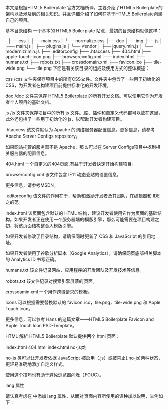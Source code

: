 本文是根据HTML5 Boilerplate 官方文档所译，主要介绍了HTML5 Boilerplate的架构以及涉及到的相关知识。并且详细介绍了如何在基于HTML5 Boilerplate创建自己的项目。

基本目录结构
一个基本的 HTML5 Boilerplate 站点，最初的目录结构就像这样：

.
├── css
│   ├── main.css
│   └── normalize.css
├── doc
├── img
├── js
│   ├── main.js
│   ├── plugins.js
│   └── vendor
│       ├── jquery.min.js
│       └── modernizr.min.js
├── .editorconfig
├── .htaccess
├── 404.html
├── apple-touch-icon.png
├── browserconfig.xml
├── index.html
├── humans.txt
├── robots.txt
├── crossdomain.xml
├── favicon.ico
├── tile-wide.png
└── tile.png
下面是有关该目录的组成及使用方式的整体概述：

css
/css 文件夹保存项目中的所有CSS文件。文件夹中包含了一些用于初始化的 CSS，为开发者在构建项目前提供标准化的开发环境。

doc
/doc 文件夹保存 HTML5 Boilerplate 的所有开发文档。可以使用它作为开发者个人项目的基础文档。

js
/js 文件夹保存项目中的所有 js 文件。库、插件和自定义代码都可以放在这里，此外还包括了一些用于初始化的 js，以帮助开发者构建项目。

.htaccess
该文件默认为 Apache 的网络服务器配置信息。更多信息，请参考 Apache Server Configs repository。

如果网站托管的服务器不是 Apache，那么可以在 Server Configs项目中找到相关服务器的配置信息。

404.html
一个自定义的404页面,有益于开发者快速开始构建项目。

browserconfig.xml
该文件包含 IE11 动态瓷贴的设置信息。

更多信息，请参考MSDN。

.editorconfig
该文件的作用在于，帮助和激励开发者及其团队，在编辑器和 IDE 之的范。

index.html
该页面包含默认的 HTML 结构，建议开发者使用它作为页面的基础结构。如果开发者正在使用一个服务器端的模版引擎，那么可能需要在项目构建之初，将该页面结构整合入模版引擎。

如果开发者修改了目录结构，请确保同时更新了 CSS 和 JavaScript 的引用地址。

如果开发者使用了谷歌分析脚本（Google Analytics），请确保网页底部相关脚本的 Analytics ID 书写正确。

humans.txt
该文件记录网站、应用程序的开发团队及开发技术等信息。

robots.txt
该文件记录对搜索引擎屏蔽的页面。

crossdamin.xml
一个用作跨域请求的模板。

Icons
可以根据需要替换默认的 favicon.ico，tile.png，tile-wide.png 和 Apple Touch Icon。

更多信息，可以参考  Hans 的这篇文章——HTML5 Boilerplate Favicon and Apple Touch Icon PSD-Template。

HTML 解析
HTML5 Boilerplate 默认提供两个 html 页面：

index.html
404.html
index.html
no-js类

no-js 类可以让开发者依据 JavaScript 被启用（.js）或被禁止(.no-js)两种状态，更轻易准确地添加自定义样式。

使用这个技巧也有助于避免浏览器闪烁（FOUC）。

lang 属性

请认真考虑在 <html> 中添加 lang 属性，从而对页面内容所使用的语种加以说明，举例如下：

<html class="no-js" lang="en">
<title> 和 <meta> 标签的顺序

置顶 <title> 和 <meta> 标签的顺序意义重大，原因如下：

字符集声明（<meta charset="utf-8">）：

该声明必须完整地包含在文档内容最开始的 1024 字节中。
该声明应该尽早出现（早于可能被攻击者利用的任何内容，比如 <title> 元素）,以避免 IE 潜在的编码安全问题。
兼容模式的元标签（<meta http-equiv="x-ua-compatible" content="ie=edge">）：

除<title> 和其他 <meta> 标签外，该标签必须在其他标签之前声明。

x-ua-compatible

IE 8/9/10 支持文档兼容模式——该模式会对文档解析和页面渲染产生影响。因此，即使网站的访问者使用了 IE 9 或更高版本的浏览器，IE 也有可能不使用最新的渲染引擎，而会使用 IE 5.5 渲染引擎解析你的页面。

x-ua-compatible 元标签的详细内容如下：

<meta http-equiv="x-ua-comptible" content="ie=edge">
此外，可以使用 HTTP 响应头信息 x-ua-comptible: ie=edge 来发送网页数据。这种方式将强制 IE 8/9/10 使用最新的可用模式来渲染页面，即使某些情况下并不适合使用该模式。因此，要确保浏览该网站的所有浏览器，都尽可能提供最佳的用户体验。

如有可能，我们建议移除 meta 标签，而只发送 HTTP 响应头信息。这么做的原因是，如果你的网站运行在非标准的端口上， IE 默认会 “在兼容性视图下显示内部网站”，而此时 meta 标签就不会起作用了。

如果你正在使用 Apache 作为网络服务器，那么可以使用 .htaccess 文件来配置 HTTP 响应头信息。如果是其他网络服务器，可以点击这里查看其他服务器配置信息。

从 IE 11 开始，文档模式已经被弃用了。如果你的业务仍然依赖于陈旧的网页应用，或者你的业务就是为老版本 IE 设计的，那么可以考虑在全公司使用 企业版模式（Enterprise Mode）。

移动端视图
使用 viewport 元标签时有些许不同。更多信息详见苹果开发者文档。HTML5 Boilerplate 初始化了一些简单的设置，希望在多种使用情境下取得良好平衡。

<meta name="viewport" content="width=device-width, initial-scale=1">
Favicons 和 Touch Icon
整站的快捷方式图标应该存放在根目录。HTML5 Boilerplate 默认提供了一组图标（包括 favicon 和 Apple Touch Icon）,为开发者提供设计参考。

Modernizr
HTML5 Boilerplate 使用了一份自定义的 Modernizr。众所周知，Modernizr 是一个 JavaScript 库，作用是确保所有浏览器都可以使用 HTML 5 元素（它包含了 HTML 5 shiv），同时还会根据功能检测的结果为 html 元素添加不同的类名。便于开发者明确某个浏览器所支持的 CSS 和 JavaScript 特性。

通常来说，为了最大程度地减少页面加载时间，最好的方式是在页面底部调用 JavaScript，以此避免加载外部脚本的过程阻塞整个网页的渲染和解析进度。但是，Modernizr 脚本应该在浏览器渲染页面前就加载执行，这样才能让浏览器正确处理尚未支持的 HTML5 元素。因此，Modernizr 脚本应该是唯一可以在文档头部加载的 JavaScript 脚本。

腻子脚本
如果你需要在项目中加载 腻子脚本（polyfills） ，那么你必须确保腻子脚本在其他 JavaScript 之前加载。如果你正在使用类似cdn.polyfill.io的 ployfill CDN 服务，只需在页面底部将其放在其他脚本之前即可。

<script src="//cdn.polyfill.io/v1/polyfill.min.js"></script>
<script src="//ajax.googleapis.com/ajax/libs/jquery/1.11.2/jquery.min.js"></script>
<script>window.jQuery || document.write('<script src="js/vendor/jquery-1.11.2.min.js"><\/script>')</script>
<script src="js/plugins.js"></script>
<script src="js/main.js"></script>
如果只是想方便自己使用腻子脚本，可以将它们包含到 js/plugins.js 中。当你有了一堆腻子脚本需要加载时，可以在 js/vendor 文件夹创建一个 polyfills.js 文件。当然使用这个技巧也要注意，确保腻子脚本在其他 JavaScript 脚本前完全加载。

有些人对于 Modernizr 和腻子脚本的认知存在一些误区。正确理解 Modernizr 很重要：它只进行功能检测而不执行功能修复。Modernizr 唯一关注的修复工作，是有关跨浏览器方面腻子脚本的冗长列表。

内容区
HTML5 Boilerplate 模版的内容基本是空的。这么做是有意而为的，以方便 Boilerplate 模版同时适配网页（web page）和网页应用（web app）的开发。

浏览器升级提示
Boilerplate 的内容区包含了一条提示，建议 IE 6/7 的用户安装最新版本浏览器。如果你打算支持 IE 6/7，那么你需要移除相关代码。

由 Google CDN 分发的 jQuery
Google CDN 提供的 jQuery ，使用 protocol-independent 路径放置在了页面底部。此外还设置了一个本地的 jQuery 版本，从而在 CDN 版本不可用或启用离线版本的时候调用。

Google CDN 的版本之所以能从众多的可选版本（比如 jQuery CDN）脱颖而出，一方面是因为它响应速度快，另一方则是因为它具有最佳的穿透力（获取的成功率），这有助于提高将库文件传输到用户浏览器缓存的成功率。

虽然 Google CDN 是模版中开发网页和应用默认的分发网络，但你可能还需要做进一步的配置。你可以使用类似 WebPageTest 的服务和类似 PageSpeed Insights 或 YSlow 的浏览器工具测试网站，这有助于帮你测试网站的实际表现，并且指出特定网页或应用有待优化的地方。

谷歌分析代码
最后，是一段谷歌分析代码。谷歌建议将该脚本置于文档头部。其考虑如下：如果将该脚本置于网页头部，那么即使页面未完全加载，也可以统计用户访问量，并且可以激发浏览器的最大并发连接数。

更多信息请参考：

谷歌通用分析代码优化
Analytics.js 入门
谷歌分析示例和工具
注意：之所以默认包含谷歌分析代码，是因为谷歌分析是当前最流行的追踪解决方案之一。然而，它的用法并不是一成不变的，你应该查看可替代方案，以选择最适合自己的。

CSS 解析
模版中默认的 CSS 文件并不依赖 conditional class names，conditional style sheets，或 Modernizr 的表现效果，尽可以放心按自己的偏好放手去干。

Normalize.css
为了确保所有浏览器的渲染效果更加一致且符合标准，我们引入了 Normalize.css——这是一个现代化、紧密结合 HTML 5 的可选方案，可以用来实现浏览器的 CSS 重置。

Normalize.css 本质上并不是重置 CSS：

只处理需要标准化修正的样式
保留浏览器已有的默认样式，而不是全盘替换它们
修正浏览器的缺陷和常见性差异
通过细微的改进提高可用性
不干扰调试工具
拥有良好的开发文档
更多详情请参考项目网站，或者博客文章。

默认样式
基于 Normalize.css，编写了一些基础的样式，具体如下：

提供了基础的排版样式，以改善文本可读性
文本高亮时，默认取消 text-shadow
修改了一些元素默认的对齐方式，比如: img，video，fieldset，textarea
修改了老版本浏览器的提示符样式
非常激励开发者根据实际需求和添加样式到默认样式中版。

通用样式
在基础样式之外，我们也提供了一些通用的辅助样式。

.hidden

如果你想在视觉上隐藏任何元素，或是对屏幕阅读器屏蔽某个元素的内容，那么都可以为其添加 hidden 样式。这些元素可以是后续填充或显示的，也可以是使用 JavaScript 隐藏的。

.visuallyhidden

如果你想在视觉上隐藏任何元素，那么可以为其添加 .visuallyhidden 样式，但此时屏幕阅读器仍然可以识别它。

更多信息可参考：

CSS in Action: Invisible Content Just for Screen Reader Users
Hiding content for accessibility
HTML5 Boilerplate - Issue #194
.invisible

如果你想在视觉上隐藏任何元素，或是对屏幕阅读器屏蔽某个元素的内容，那么都可以为其添加 .invisible 样式，但这种方式并不会影响页面布局。

与 hidden 样式从布局中移除元素的方式不同，invisible 样式只会让元素不可见，不会影响其在文档流中的位置，也不会影响其附近元素的位置。

注意：绝不应该使用上述样式进行关键字堆彻，那必将有损网站在搜索引擎中的排名。

.clearfix

给任何元素添加 clearfix 样式，可以确保它始终包裹浮动的子元素。

过去几年，出现了 clearfix hack 的多种变体，但在这里，我们使用 micro clearfix。

媒体查询
使用 HTML5 Boilerplate 可以很轻松地进行 移动优先 和 响应式设计 的开发。但有必要提醒的是，这里面没有银弹（引申含义：具有极端有效性的解决方法）。

我们插入了媒体查询的语句，帮助你构建宽幅和高分辨率的移动样式。建议根据网站内容调节断点，而不是简单参考具体设备的固定尺寸。

如果并不需要注重移动优先原则，那么你也可以修改或移除媒体查询的语句。当视窗宽度确定下来后，你可以使用 max-width 来替代固定尺寸，比如这样来编写：@media only screen and (max-width: 480px)。

更多有关移动开发的信息，请看 Mobile Boilerplate。

印刷样式
最后，我们提供了一些有用的印刷样式，以优化印刷流程，同时还可以提高印刷品的可读性。

印刷时，这些样式会：

去除所有背景色，将字体颜色改为黑色，移除 text-shadow——以节省印刷颜料并加快印刷进程。
为链接添加下划线并附加 URL 地址——以方便用户了解具体的引用地址。不过有两种例外：片段标示符（比如 #href） 和 javascript: 伪协议)。
展开缩写，方便用户了解缩写的具体含义。
指定了浏览器的分页方式，以及分页时页面顶部和底部的最少行数。所有支持该属性的浏览器都会有如下解析：
确保表格在每个分页都有表头（<thead>）
防止块引用、预格式文本、图片和表格分页时被截断而进入不同页面。
除相关页面外，确保标题不会出现在其他页面
确保 orphans and widows 属性不会出现在印刷品上。
该印刷样式与其他 CSS 样式被包裹在了一起，以减少 HTTP 请求。同样，它们应该始终被置于样式表的尾部，方便覆盖其他样式。

JS 解析
main.js
该文件可以用来包含或引用网站/应用程序内的 JavaScript 代码。对于大型项目，可以使用一个类似 Require.js 的模块加载器，以方便加载其他脚本。

plugins.js
该文件可以用来包含所有的插件，比如 jQuery 插件和其他第三方插件。

这里面的一个技巧是，将 jQuery 插件放入 (function($){ ...})(jQuery); 闭包中，确保它们安全地处于 jQuery 命名空间下。更多信息请参考 jQuery 插件开发文档。

plugins.js 文件默认保存了一小段代码，防止浏览器禁用 console 而引发的 console 错误。如果控制台方法不可用，那么这段代码将确保相应的方法为空函数值，由此，防止浏览器报错。

vendor
该目录可以用来保存所有的第三方库。最新的 jQuery 和 Modernizr 压缩版本就默认保存在这里。

扩展和定制
这里是优化 HTML5 Boilerplate 主题的一些建议。因为并不是所有的特性都适合具体的需求，所以我们没有默认导入这些特性。

App Stores
安装 Chrome 插件

用户可以直接从网站安装 Chrome 应用，前提是该应用已经通过谷歌的网络管理工具接驳了网站。更多信息详见内置 Chrome 商店的开发文档。

<link rel="chrome-webstore-item" href="https://chrome.google.com/webstore/detail/APP_ID">
iOS 6+ Safari 中的 Smart App Banners

不用再向用户介绍复杂的方式进入 App Store 获取相关的应用程序了。引用下面的元标签，将会给用户提供更友好的方式下载你的 iOS App，或者用来用户的当前状态优化网站体验。

<meta name="apple-itunes-app" content="app-id=APP_ID,app-argument=SOME_TEXT">
DNS 预加载
简而言之，DNS 预加载是告知浏览器当前网站域名的一种方法，这样一来客户端才能解析拥有该 DNS 的主机，缓存这些网站，当再次需要使用时，请求速度就会更快。

隐式预加载

浏览器会自动为用户预加载诸多信息。当浏览器在 html 中检测到一个链接标签时，并不会分配给它浏览器当前请求的域名，而是从客户端系统，根据 IP 地址分配域名。客户端首先检测缓存，如果缓存中不存在，则从 DNS 服务器发送请求。这些请求发生在后台，并不会阻塞页面渲染进程。

采用这种方式，可以让需要的外部 IP 地址预加载到客户端缓存中，同时又不会阻塞外部内容的加载。请求越少，则页面渲染越快。在移动端这种感觉会更明显，因为移动端的延迟更强烈。

禁用隐式预加载

<meta http-equiv="x-dns-prefetch-control" content="off">
即使禁用 X-DNS-Prefetch-Control 元标签或者 HTTP 头信息，浏览器也会预加载所有显式的 dns-prefetch 链接。

注意：如果你的网站依赖于外部域名的资源，那么这种做法将会降低加载速度。

显式预加载

通常，浏览器扫描 html 只会预加载外部域名。如果所需资源在当前 html 之外（比如说，需要请求一个远程服务器的 javascript，或是需要一个存储了所有网页信息的 CDN）， 那么你就可以将需要预加载的域名全部列出来。

<link rel="dns-prefetch" href="//example.com">
<link rel="dns-prefetch" href="//ajax.googleapis.com">
如果有很多外部域名需要请求，建议使用上述方式。如果能够将它们编写在Meta Charset 元素之后就更棒了，这样浏览器将会尽快加载它们。

常用预加载链接
Amazon S3:

<link rel="dns-prefetch" href="//s3.amazonaws.com">
Google APIs:

<link rel="dns-prefetch" href="//ajax.googleapis.com">
Microsoft Ajax Content Delivery Network:

<link rel="dns-prefetch" href="//ajax.microsoft.com">
<link rel="dns-prefetch" href="//ajax.aspnetcdn.com">
更多 DNS 预加载信息请参考：

https://developer.mozilla.org/en-US/docs/Controlling_DNS_prefetching
https://dev.chromium.org/developers/design-documents/dns-prefetching
http://blogs.msdn.com/b/ie/archive/2011/03/17/internet-explorer-9-network-performance-improvements.aspx
http://dayofjs.com/videos/22158462/web-browsers_alex-russel
谷歌通用分析
更多追踪设置

HTML5 Boilerplate 内部优化过的谷歌通用分析代码段optimized Google Universal Analytics snippet的内容大致如下：

ga('create', 'UA-XXXXX-X', 'auto'); ga('send', 'pageview');
如果想要进一步修改，可以查看谷歌的高级设置， Pageview，和 Event 开发文档。

隐藏 IP 地址

在某些国家，如果两个司法管辖区之间没有相同严厉的法律，那么个人信息就不允许在相互间传递，比如从德国向欧盟之外传送。因此，网络管理员需要确保使用谷歌通用分析时，不能将个人信息从德国传到美国。开发者可以在发送 events/pageviews 前，设置 ga('set', 'anonymizeIp', true);。

ga('create', 'UA-XXXXX-X', 'auto');
ga('set', 'anonymizeIp', true);
ga('send', 'pageview');
追踪 jQuery AJAX 请求

这里有一篇来自 Jango Steve 的文章，介绍了如何在谷歌分析中追踪 jQuery AJAX 请求。

在 plugins.js 中添加如下代码：

/*
 * Log all jQuery AJAX requests to Google Analytics
 * See: http://www.alfajango.com/blog/track-jquery-ajax-requests-in-google-analytics/
*/
if (typeof ga !== "undefined" && ga !== null) {
    $(document).ajaxSend(function(event, xhr, settings){
        ga('send', 'pageview', settings.url);
    });
}
追踪 JavaScript 错误

在 ga 定义之后，添加如下函数：

(function(window){
  var undefined,
      link = function (href) {
          var a = window.document.createElement('a');
          a.href = href;
          return a;
      };
  window.onerror = function (message, file, line, column) {
      var host = link(file).hostname;
      ga('send', {
        'hitType': 'event',
        'eventCategory': (host == window.location.hostname || host == undefined || host == '' ? '' : 'external ') + 'error',
        'eventAction': message,
        'eventLabel': (file + ' LINE: ' + line + (column ? ' COLUMN: ' + column : '')).trim(),
        'nonInteraction': 1
      });
  };
}(window));
追踪页面滚动

在 ga 定义之后，添加如下函数：

$(function(){
    var isDuplicateScrollEvent,
        scrollTimeStart = new Date,
        $window = $(window),
        $document = $(document),
        scrollPercent;

    $window.scroll(function() {
        scrollPercent = Math.round(100 * ($window.height() + $window.scrollTop())/$document.height());
        if (scrollPercent > 90 && !isDuplicateScrollEvent) { //page scrolled to 90%
            isDuplicateScrollEvent = 1;
            ga('send', 'event', 'scroll',
                'Window: ' + $window.height() + 'px; Document: ' + $document.height() + 'px; Time: ' + Math.round((new Date - scrollTimeStart )/1000,1) + 's'
            );
        }
    });
});
Internet Explorer
在 IE 10 中提示用户切换到“桌面模式”

在 Metro 模式下，IE 10 并不支持插件，比如 Flash。如果你的网站需要使用插件，那么可以使用 x-ua-comptible 元标签，提醒用户切换到桌面模式。

<meta http-equiv="x-ua-comptible" content="requiresActiveX=true">
下面是 HTML5 Boilerplate 中 x-ua-comptible 的默认值：

<meta http-equiv="x-ua-comptible" content="ie=edge,requiresActiveX=true">
更多信息请参考 Microsoft's IEBlog post about prompting for plugin use in IE10 Metro Mode。

IE 9+ 固定网站

如果启用了固定功能，那么 IE 9 的用户就可以将应用程序添加到任务栏或者开始菜单。这一功能也带来了一系列的工具，方便用户对元素进行个性化配置。更多信息请参考 documentation on IE9 Pinned Sites。

为固定的网站命名

如果不使用这条标签，Windows 将会使用页面标题作为应用程序的标题。

<meta name="application-name" content="Sample Title">
为固定的网站添加提示

如你所知，这里讲的是一个提示工具。当用户将鼠标悬停在固定网站的图标上边时，就会出现一个预览窗口。

<meta name="msapplication-tooltip" content="A description of what this site does.">
为固定的网站设置默认页面

如果当网站固定时需要制定一个特定的 URL（比如首页），那就在这里设置。一个好的想法是让固定网站发送特别编写的 URL，这样开发者就可以追踪到有多少用户使用了固定网站，就像下面这样：

<meta name="msapplication-starturl" content="http://www.example.com/index.html?pinned=true">
自定义 IE 的控制按钮色彩

IE 9+ 会自动使用固定网站图标的颜色，给浏览器按钮添加相应的阴影颜色。除非开发者自定义其他色彩，同时自定义色彩只能使用颜色关键字 (red) 和十六进制色彩 (#ff0000)。

<meta name="msapplication-navbutton-color" content="#ff0000">
自定义窗口大小

如果固定网站打开时需要使用确定的大小，那么可以在这里自定义尺寸。该功能只支持静态的像素尺寸，且最小为 800x600。

<meta name="msapplication-window" content="width=800;height=600">
添加跳转列表

开发者可以给固定网站添加跳转列表，当鼠标点击右键时，就可以快速显示跳转列表了。每个列表项都指向特定的 URL，并拥有自己的图标（通常为 16x16 的图标）。开发者可以添加任意数量的列表项。

<meta name="msapplication-task" content="name=Task 1;action-uri=http://host/Page1.html;icon-uri=http://host/icon1.ico">
<meta name="msapplication-task" content="name=Task 2;action-uri=http://microsoft.com/Page2.html;icon-uri=http://host/icon2.ico">
（Windows 8)高级质量视觉效果

Windows 8 允许开发者提供一张 PNG 瓷贴图片，也允许自定义瓷贴的背景色。Full details on the IE blog。

为网站创建一个 144x144 分辨率的图标，将其填充满整个画布，再将其背景色改为透明。
将图片保存为 32-bit PNG 格式，同时在不降低画质的前提下进行优化处理。然后重命名为任何你希望的名字，比如 metro-tile.png。
可以在 IE 博文中添加 HTML meta 元素引用瓷贴及其颜色。
Windows 8 固定网站的信息识别

IE 10 可以通过轮询网站的 XML 文档识别主要信息，继而将其展示在首屏的应用图标上。这样即使用户没有打开应用，也可以接受更新的信息。该识别值可以是数字，也可以是预定义符号列表中的一个。

Tutorial on IEBlog with link to badge XML schema
Available badge values
<meta name="msapplication-badge" value="frequency=NUMBER_IN_MINUTES;polling-uri=http://www.example.com/path/to/file.xml">
在 IE 10 中禁用点击时链接的高亮效果

这非常类似于 iOS Safari 中的 -webkit-tap-highlight-color。但与这个 CSS 属性有所区别的是，这里使用的是一个 HTML 元标签，并且是一个布尔值而不是颜色值。使用这个功能就会对全体使用或禁用。

<meta name="msapplication-tap-highlight" content="no" />
更多帮助信息和技巧，请参考 Microsoft's documentation on adapting WebKit-oriented apps for IE10。

搜索
为搜索引擎蜘蛛设置 sitemap

了解如何创建 sitemap。

<link rel="sitemap" type="application/xml" title="Sitemap" href="/sitemap.xml">
对搜索引擎屏蔽页面

根据 FLickr 前社区经理 Heather Champ 的看法，如果你足够理智，那么就不应该允许搜索引擎检索 “联系” 和 “投诉” 页面。

<meta name="robots" content="noindex">
提醒：不应该在页面中出现展示给搜索引擎的信息。

Firefox 和 IE 搜索插件

内置搜索功能的网站，可以考虑使用浏览器搜索插件提高性能。“搜索插件” 本质上就是一个 XML 文件，它定义了插件于浏览器的信息交互行为。How to make a browser search plugin。

<link rel="search" title="" type="application/opensearchdescription+xml" href="">
其他参数
使用polyfills。
通过 microdata 使用 Microformats 优化搜索结果的准确性。
如果你正在构建一个网页应用，那么你可能会考虑在 iOS 5+ 中滚动时，通过-webkit-overflow-scrolling: touch 调用本地样式。
如果想要屏蔽 Chrome 的翻译提示，或在网页中的禁用 Google 翻译，那么可以使用 <meta name="google" value="notranslate">。如果只是在某一个部分禁用翻译，那么可以添加 class="notranslate"。
如果想在 iOS 中，禁用 Safari 对手机号的自动检测和格式化功能，那么可以使用 <meta name="format-detection" content="telephone=no">。
可以通过使用 implementing X-Robots-tag headers，避免开发阶段的网站被搜索引擎抓取。
当前的屏幕阅读器对 HTML5 的支持还不是很好，建议通过使用 accessifyhtml5.js 给 HTML5 元素添加 ARIA roles 增强无障碍使用体验。
订阅
RSS

需要一个 RSS 订阅？请看这里的教程。learn how to write an RSS feed from scratch。

<link rel="alternate" type="application/rss+xml" title="RSS" href="/rss.xml">
Atom

Atom 和 RSS 非常类似，你可能会很中意它，那么看看 Atom 的文档吧。

<link rel="alternate" type="application/atom+xml" title="Atom" href="/atom.xml">
Pingbacks

当其他网站链接到你的网站时，你的服务器可能会收到通知。该 href 属性需要包含你在 pingback 上的服务地址。

<link rel="pingback" href="">
更多信息

High-level explanation
Step-by-step example case
PHP pingback service
社交网络
Facebook 图谱

当用户分享当前站点时，开发者可以设置其分享到 Facebook 或其他社交网络的信息内容。以下就是开发者需要的最基本信息。更多具体的内容类型，请参考 Facebook's built-in Open Graph content templates。如果想要使用 Facebook 支持的高级特性，可以参考Open Graph tutorial。

<meta property="og:title" content="">
<meta property="og:description" content="">
<meta property="og:image" content="">
Twitter 卡贴

Twitter 卡贴提供了类似 Facebook 图谱的功能。实际上，当卡贴不能使用时，Twitter 也会使用类似图谱的功能。注意，对于这种方式，Twitter 要求开发者在每个基本域名上都激活卡贴功能。更多格式和应用处理方式，请参考 official Twitter Cards documentation。

<meta name="twitter:card" content="summary">
<meta name="twitter:site" content="@site_account">
<meta name="twitter:creator" content="@individual_account">
<meta name="twitter:url" content="http://www.example.com/path/to/page.html">
<meta name="twitter:title" content="">
<meta name="twitter:description" content="">
<meta name="twitter:image" content="http://www.example.com/path/to/image.jpg">
URL
Canonical URL

通过在 URL 后面追加参数 # 或 ? 来显示页面状态，对浏览器或其他使用者都会有所帮助。http://www.example.com/cart.html?shopping-cart-open=true 就可以比 http://www.example.com/cart.html 更精确地定义页面。

<link rel="canonical" href="">
Official shortlink

向搜索引擎或该网站的使用者提示“这是本网站的短地址”，这种方式已经不被支持。更多信息请参考 article about shortlinks onthe Microformats wiki。

<link rel="shortlink" href="h5bp.com">
独立的移动端地址

如果在桌面端和移动端分别使用独立的 URLs，那么就要考虑好如何让搜索引擎算法更好地解析网站的配置信息。

在 HTML 页面中添加如下注释会对此有所帮助：

对于桌面端网页，添加 link rel="alternate" 标签指向相关的移动端地址，比如 <link rel="alternate" media="only screen and (max-width: 640px)" href="http://m.example.com/page.html" >。
对于移动端网页，添加 link rel="canonical" 标签指向相关的桌面端地址，比如 <link rel="canonical" href="http://www.example.com/page.html">。
更多信息请参考：

https://developers.google.com/webmasters/smartphone-sites/details#separateurls
https://developers.google.com/webmasters/smartphone-sites/feature-phones
网页应用
当网页应用在 iOS 中被添加到桌面后，可以使用如下标签获取信息：

使用 apple-mobile-web-app-capable，可以减少网页应用对 Chrome 的依赖，并提供 IOS App 的视图支持。可以通过使用 apple-mobile-web-app-status-bar-style，控制默认视图的色彩模式。

<meta name="apple-mobile-web-app-capable" content="yes">
<meta name="apple-mobile-web-app-status-bar-style" content="black">
使用 apple-mobile-web-app-title，可以为桌面图标重命名。该功能支持 iOS 6+。

<meta name="apple-mobile-web-app-title" content="">
更多信息请参考苹果官方文档。

Apple Touch Icons

Apple Touch Icons 相当于 iOS 设备的桌面图标。Apple Touch Icons 的主要尺寸如下：

57×57px – iPhone with @1x display and iPod Touch
72×72px – iPad and iPad mini with @1x display running iOS ≤ 6
76×76px – iPad and iPad mini with @1x display running iOS ≥ 7
114×114px – iPhone with @2x display running iOS ≤ 6
120×120px – iPhone with @2x and @3x display running iOS ≥ 7
144×144px – iPad and iPad mini with @2x display running iOS ≤ 6
152×152px – iPad and iPad mini with @2x display running iOS 7
180×180px – iPad and iPad mini with @2x display running iOS 8
显示尺寸含义：

@1x - non-Retina
@2x - Retina
@3x - Retina HD
更多有关 iOS 设备的显示信息，请参考 List of iOS devices display。

大多数情况下，可以使用 180×180px 大小的图标，命名为 apple-touch-icon.png 后包含在页面的 <head> 即可：

<link rel="apple-touch-icon" href="apple-touch-icon.png">
如果希望每个设备有不同的内容，那么可以添加多个 Apple Touch Icons。更多信息情参考 article on Touch Icons。

Apple Touch Startup Image

除此之外，可以给 iOS 上的网页应用添加启动界面。该功能需要使用 apple-touch-startup-image，并附加相关的图片链接。由于 iOS 应用于多种尺寸的屏幕下，所以有必要使用媒体查检测尺寸，然后再加载图片。这里是一个在 retina iPhone 的示例：

<link rel="apple-touch-startup-image" media="(max-device-width: 480px) and (-webkit-min-device-pixel-ratio: 2)" href="img/startup-retina.png">
不过，该功能可能需要使用 JavaScript 检测启动界面的图片。Mobile Boilerplate 提供了一个有效地功能来解决这个问题，请参考helpers.js 的实现方法。

Chrome Mobile web apps

Chrome 移动端拥有一个专有的元标签，用来在桌面安装网页应用，该标签比苹果的属性属性标签更具有通用性。

<meta name="mobile-web-app-capable" content="yes">
同样适用于 touch icons:

<link rel="icon" sizes="192x192" href="highres-icon.png">
其他
.gitignore
HTML5 Boilerplate 引入了一个基础性的、项目级的 .gitignore。主要用来让源代码忽略对项目中特定文件和目录的管理。在不同的开发环境使用不同的忽略列表，将会大有裨益。

特定系统和特定编辑器的文件应该使用 “global ignore” ，从而忽略系统中所有库对相关文件的依赖。

比如，在希望全局忽略的 HOME 目录，将如下内容放入 .gitignore 文件。

[core]
  excludesfile = ~/.gitignore
更多信息请参考：

[More on global ignores: https://help.github.com/articles/ignoring-files](More on global ignores: https://help.github.com/articles/ignoring-files)
[Comprehensive set of ignores on GitHub: https://github.com/github/gitignore](Comprehensive set of ignores on GitHub: https://github.com/github/gitignore)
.editorconfig
.editorconfig 文件用来激励和帮助开发者/开发团队，在不同的编辑器和 IDE 下，定义和维护一致性的代码风格。

默认情况下，.editorconfig 包含了一些基本属性，用来体现代码风格，但是开发者可以根据需求自定义相关属性。

为了让编辑器、IDE 更好的使用 .editorconfig 配置文件，开发者需要安装一个插件。

注意：如果你不需要使用 HTML5 Boilerplate 提供的服务器配置，我们强烈建议不要允许你服务器使用 .editorconfig 文件，因为该文件会屏蔽敏感信息。

更多信息请参考 EditorConfig project。

服务器配置
HTML5 Boilerplate 为 Apache HTTP 服务器配置了 .htaccess 文件。如果不是使用 Apache 服务器，建议下载 server configuration 并适配所用服务器。

Servers and Stacks

介绍 WEB 服务器和堆栈的内容就远远超过了本文档的范围，但这里有一些常用的资料：

Apache HTTP Server
LAMP (Linux, Apache, MySQL, and PHP). Other variants include MAMP, WAMP, or XAMPP.
LAPP uses PostgreSQL instead of MySQL
Nginx
LEMP is similar to the LAMP stack but uses Nginx
IIS
ASP.NET
MEAN (MongoDB, Express, AngularJS, Node.js)
.htaccess

.htaccess（超文本存取）文件就是Apache HTTP 服务器的配置文件。常用于：

Rewriting URLs
Controlling cache
Authentication
Server-side includes
Redirects
Gzipping
如果你使用过主流服务器的配置文件（通常称为 httpd.conf），那么你应该熟悉往 .htaccess 文件中添加逻辑处理。比如， 部分位于主要的配置文件中。因为 .htaccess 文件会拖慢 Apache，所以通常建议这么做。

为了启用本地的 Apache 模块，请参考这里。

.htaccess 主要用于：

允许跨源请求 web 字体
当浏览器请求图片时，使用跨域资源共享头
将 404.html 作为 404 错误文档
为 IE 用户提供更好的用户体验
将 UTF-8 作为 text/html 和 text/plain 的字符编码
启用 URLs 重写引擎
强制或移除 URL 开头的 www.
缺少默认文档时阻塞对目录的调用
隔离文件访问，防止敏感信息泄露
降低了 MIME 类型的安全风险
强制压缩
通知浏览器是否需要从服务器请求特定文件，或者是否需要从浏览器缓存获取特定文件
当使用 .htaccess 时，我们建议阅读一次所有的内部注释。其中有一些是可选的。

更多有关 .htaccess 文件的信息请参考这里。

注意，.htaccess 的源库在这里。

crossdomain.xml
跨域策略文件是一个 XML 文档，其内容来自 web 客户端（比如，Adobe Flash Player, Adobe Reader），可以允许处理来自多个域名的数据：

授权读取数据
允许客户端在跨域请求中导入自定义的头部信息
授权许可基本的套接字连接
注意：如果一个客户端从一个特定的源域名获取内容，然后该内容请求重定向其他域名，那么远程域名就需要使用跨域策略文件，从而获得源域名的授权，最终允许客户端继续处理相关事务。

更多信息请参考 cross-domain policy file specification。

robots.txt
robots.txt 文件用来告知搜索引擎网站中可以抓取的页面。

默认情况下，文件中包含下面两行信息：

User-agent: * - 以下规则适用于所有的搜索引擎
Disallow: - 网站中的所有页面都可以被抓取
如果想屏蔽某些页面，那么你需要在 Disallow 参数后面做出具体声明（比如: Disallow: /path）。如果你想屏蔽所有内容，只需 Disallow: /。

/robots.txt 并不是用来访问控制的，所以请不要这样使用。可以将其视为一个 “禁止通行” 标志，而不是一扇锁上的门。通过 robots.txt 文件屏蔽 URLs，即使未被抓取仍有可能被定位，而且 robots.txt 文件中的内容也可以被任何人访问到，这样就间接透漏了私有内容的位置。所以，如果想屏蔽访问私人信息，建议使用合理的验证机制。

关于 /robots.txt 文件的更多信息请参考：

robotstxt.org
How Google handles the robots.txt file
browserconfig.xml
用户在 Windows 8.1 启动界面固定的应用图标，可以通过 browserconfig.xml 文件进行个性化定制。在该文件中，可以自定义瓷贴颜色、图片，甚至是动态瓷贴。

默认情况下，该文件指向两个既有的瓷贴图片：

tile.png (558x558px): used for Small, Medium and Large tiles.如有必要该图片可以自动修改尺寸。
tile-wide.png (558x270px): user for Wide tiles.
注意，当收藏网站时，IE 11 将收藏夹中使用相同的图片。

有关 browserconfig.xml 文件的跟多信息，请参考 MSDN。

FAQ
为什么 jQuery 的链接没有加http？
这是因为使用了 protocol-relative URLs。

注意:如果你尝试直接在浏览器中预览本地网页，那么浏览器将无法加载资源，特别是使用 protocol-relative URLs，因为它会尝试从本地文件系统获取相关资源。建议使用本地的 HTTP 服务器，或者是允许在线预览网页的文件托管服务（比如Dropbox）来测试网页。

建立本地 HTTP 服务器可以使用多种短命令：

PHP 5.4.0+ 使用 php -S localhost:8080 命令从本地目录启动并运行。
Python 2.x 使用 python -m SimpleHTTPServer 命令从本地目录启动并运行。
Python 3.x 使用 python -m http.server 命令从本地目录启动并运行。
Ruby 1.9.2+ 使用 ruby -run -ehttpd . -p8080 命令从本地目录启动并运行。
Node.js 使用 static -p 8080 或 http-server -p 8080 命令安装和启动服务器。
为什么不从 Google CDN 自动加载最新版本的 jQuery？
首先，Google CDN 所指向的 jQuery 文件已不再更新，并且将锁定在1.11.1版本，以防止新版本变动引发的网页脚本失效。

其次，通常来说，更新版本应该是个慎重的决定！网页中不应该一直引用最新版本的原因如下：

可能与现有插件、代码不兼容
与固定引用某一版本的方式相比，一直引用最新版本将会减少本地缓存时间，这意味着用户无法受益于长周期缓存带来的便利。
为什么将 Google Analytics 代码置于网页底部？而 Google 则建议将其置于<head>。
将其置于<head>的主要优势是，在页面加载完成之前，即使用户离开当前网页，也可以获得页面浏览量（PV）。然而，将其置于页面底部则有助于改善整体性能。

如何在 HTML5 Boilerplate 中整合 Bootstrap。
一个简单的方法是使用 Initializr，并创建自定义的构建环境——在其中同时包含 HTML5 Boilerplate 和 Bootstrap。

更多信息请参考文章： HTML5 Boilerplate 和 Bootstrap 的互相整合。

每当 HTML5 Boilerplate 释放出新版本，开发者是否必须更新网站？
完全没有必要！这就像是房子盖完之后，虽然需要时不时的修护一下，但通常没必要重新打地基。当然，如果想尝试新版本的变动，也是完全可以的，但最好正确权衡这么做的成本和收获。

哪里可以获取技术支持？
请使用 StackOverflow 寻求帮助。

本文根据HTML5 Boilerplate官方文档所译，整个译文带有我们自己的理解与思想，如果译得不好或有不对之处还请同行朋友指点。如需转载此译文，需注明英文出处：https://github.com/h5bp/html5-boilerplate/blob/master/src/doc/html.md。

著作权归作者所有。
商业转载请联系作者获得授权,非商业转载请注明出处。
原文: http://www.w3cplus.com/html5/html5-boilerplate.html © w3cplus.com
